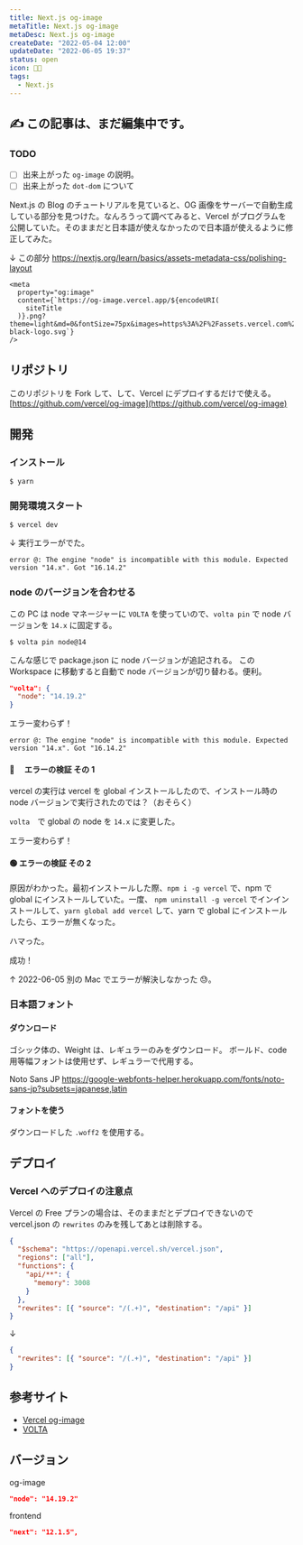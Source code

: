 ```yaml
---
title: Next.js og-image
metaTitle: Next.js og-image
metaDesc: Next.js og-image
createDate: "2022-05-04 12:00"
updateDate: "2022-06-05 19:37"
status: open
icon: 🧑‍🏫
tags:
  - Next.js
---
```


## ✍️ この記事は、まだ編集中です。

### TODO

- [ ] 出来上がった `og-image` の説明。
- [ ] 出来上がった `dot-dom` について

Next.js の Blog のチュートリアルを見ていると、OG 画像をサーバーで自動生成している部分を見つけた。なんろうって調べてみると、Vercel がプログラムを公開していた。そのままだと日本語が使えなかったので日本語が使えるように修正してみた。

↓ この部分
https://nextjs.org/learn/basics/assets-metadata-css/polishing-layout

```tsx
<meta
  property="og:image"
  content={`https://og-image.vercel.app/${encodeURI(
    siteTitle
  )}.png?theme=light&md=0&fontSize=75px&images=https%3A%2F%2Fassets.vercel.com%2Fimage%2Fupload%2Ffront%2Fassets%2Fdesign%2Fnextjs-black-logo.svg`}
/>
```

## リポジトリ

このリポジトリを Fork して、して、Vercel にデプロイするだけで使える。
[https://github.com/vercel/og-image](https://github.com/vercel/og-image)

## 開発

### インストール

```shell
$ yarn
```

### 開発環境スタート

```shell
$ vercel dev
```

↓ 実行エラーがでた。

```shell
error @: The engine "node" is incompatible with this module. Expected version "14.x". Got "16.14.2"
```

### node のバージョンを合わせる

この PC は node マネージャーに `VOLTA` を使っていので、`volta pin` で node バージョンを `14.x` に固定する。

```shell
$ volta pin node@14
```

こんな感じで package.json に node バージョンが追記される。
この Workspace に移動すると自動で node バージョンが切り替わる。便利。

```json
"volta": {
  "node": "14.19.2"
}
```

エラー変わらず！

```shell
error @: The engine "node" is incompatible with this module. Expected version "14.x". Got "16.14.2"
```

#### 🔴 　エラーの検証 その 1

vercel の実行は vercel を global インストールしたので、インストール時の node バージョンで実行されたのでは？（おそらく）

`volta`　で global の node を `14.x` に変更した。

エラー変わらず！

#### 🟢 エラーの検証 その 2

原因がわかった。最初インストールした際、`npm i -g vercel` で、npm で global にインストールしていた。一度、 `npm uninstall -g vercel` でインインストールして、`yarn global add vercel` して、yarn で global にインストールしたら、エラーが無くなった。

ハマった。

成功！

↑ 2022-06-05 別の Mac でエラーが解決しなかった 😓。

### 日本語フォント

#### ダウンロード

ゴシック体の、Weight は、レギュラーのみをダウンロード。
ボールド、code 用等幅フォントは使用せず、レギュラーで代用する。

Noto Sans JP
https://google-webfonts-helper.herokuapp.com/fonts/noto-sans-jp?subsets=japanese,latin

#### フォントを使う

ダウンロードした `.woff2` を使用する。

## デプロイ

### Vercel へのデプロイの注意点

Vercel の Free プランの場合は、そのままだとデプロイできないので vercel.json の `rewrites` のみを残してあとは削除する。

```json
{
  "$schema": "https://openapi.vercel.sh/vercel.json",
  "regions": ["all"],
  "functions": {
    "api/**": {
      "memory": 3008
    }
  },
  "rewrites": [{ "source": "/(.+)", "destination": "/api" }]
}
```

↓

```json
{
  "rewrites": [{ "source": "/(.+)", "destination": "/api" }]
}
```

## 参考サイト

- [Vercel og-image](https://github.com/vercel/og-image)
- [VOLTA](https://volta.sh/)

## バージョン

og-image

```json
"node": "14.19.2"
```

frontend

```json
"next": "12.1.5",
```
